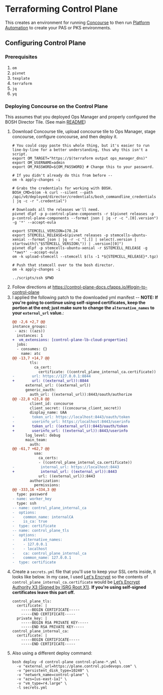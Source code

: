 # Terraforming Control Plane

This creates an environment for running [Concourse](concourse.io) to then run [Platform Automation](http://docs.pivotal.io/pcf-automation/) to create your PAS or PKS environments.

## Configuring Control Plane

### Prerequisites

1. `om`
1. `pivnet`
1. `texplate`
1. `terraform`
1. `jq`
1. `yq`

### Deploying Concourse on the Control Plane

This assumes that you deployed Ops Manager and properly configured the BOSH Director Tile. (See main [README](../README.md))

1. Download Concourse tile, upload concourse tile to Ops Manager, stage concourse, configure concourse, and then deploy it.
    ```
    # You could copy paste this whole thing, but it's easier to run line-by-line for a better understanding, thus why this isn't a script.
    export OM_TARGET="https://$(terraform output ops_manager_dns)"
    export OM_USERNAME=admin
    export OM_PASSWORD=${OM_PASSWORD} # Change this to your password.

    # If you didn't already do this from before --
    om -k apply-changes -i

    # Grabs the credentials for working with BOSH.
    BOSH_CMD=$(om -k curl --silent --path /api/v0/deployed/director/credentials/bosh_commandline_credentials | jq -c -r ".credential")

    # Downloads all the releases we'll need.
    pivnet dlpf -p p-control-plane-components -r $(pivnet releases -p p-control-plane-components --format json | jq -r -c ".[0].version") -g '*' --accept-eula

    export STEMCELL_VERSION=170.24
    export STEMCELL_RELEASE=$(pivnet releases -p stemcells-ubuntu-xenial --format json | jq -r -c "[.[] | select(.version | startswith(\"$STEMCELL_VERSION\")) | .version][0]")
    pivnet dlpf -p stemcells-ubuntu-xenial -r $STEMCELL_RELEASE -g '*aws*' --accept-eula
    om -k upload-stemcell --stemcell $(ls -1 *${STEMCELL_RELEASE}*.tgz)

    # Push that stemcell over to the bosh director.
    om -k apply-changes -i

    ../scripts/ssh $PWD
    ```
1. Follow directions at https://control-plane-docs.cfapps.io/#login-to-control-plane
1. I applied the following patch to the downloaded yml manifest -- **NOTE: If you're going to continue using self-signed certificates, keep the portion at the end; just make sure to change the `alternative_names` to your `external_url` value.**:
    ```diff
    @@ -2,6 +2,7 @@
    instance_groups:
     - azs: ((azs))
      instances: 1
    +  vm_extensions: [control-plane-lb-cloud-properties]
      jobs:
      - consumes: {}
        name: atc
    @@ -13,7 +14,7 @@
            tls:
              ca_cert:
                certificate: ((control_plane_internal_ca.certificate))
    -        url: https://127.0.0.1:8844
    +        url: ((external_url)):8844
          external_url: ((external_url))
          generic_oauth:
            auth_url: ((external_url)):8443/oauth/authorize
    @@ -22,8 +23,8 @@
            client_id: concourse
            client_secret: ((concourse_client_secret))
            display_name: UAA
    -        token_url: https://localhost:8443/oauth/token
    -        userinfo_url: https://localhost:8443/userinfo
    +        token_url: ((external_url)):8443/oauth/token
    +        userinfo_url: ((external_url)):8443/userinfo
          log_level: debug
          main_team:
            auth:
    @@ -61,7 +62,7 @@
              uaa:
                ca_certs:
                - ((control_plane_internal_ca.certificate))
    -            internal_url: https://localhost:8443
    +            internal_url: ((external_url)):8443
                url: ((external_url)):8443
            authorization:
              permissions:
    @@ -333,16 +334,3 @@
      type: password
    - name: worker_key
      type: ssh
    -- name: control_plane_internal_ca
    -  options:
    -    common_name: internalCA
    -    is_ca: true
    -  type: certificate
    -- name: control_plane_tls
    -  options:
    -    alternative_names:
    -    - 127.0.0.1
    -    - localhost
    -    ca: control_plane_internal_ca
    -    common_name: 127.0.0.1
    -  type: certificate
    ```
1. Create a `secrets.yml` file that you'll use to keep your SSL certs inside, it looks like below.  In my case, I used [Let's Encrypt](https://letsencrypt.org/) so the contents of `control_plane_internal_ca.certificate` would be [Let’s Encrypt Authority X3 (Signed by ISRG Root X1)](https://letsencrypt.org/certs/letsencryptauthorityx3.pem.txt).  **If you're using self-signed certificates leave this part off.**
    ```
    control_plane_tls:
      certificate: |
        -----BEGIN CERTIFICATE-----
        -----END CERTIFICATE-----
      private_key: |
        -----BEGIN RSA PRIVATE KEY-----
        -----END RSA PRIVATE KEY-----
    control_plane_internal_ca:
      certificate: |
        -----BEGIN CERTIFICATE-----
        -----END CERTIFICATE-----
    ```
1. Also using a different deploy command:
    ```
    bosh deploy -d control-plane control-plane-*.yml \
      -v "external_url=https://plane.control.pivdevops.com" \
      -v "persistent_disk_type=10240" \
      -v "network_name=control-plane" \
      -v "azs=[us-east-1a]" \
      -v "vm_type=r4.large" \
      -l secrets.yml
    ```